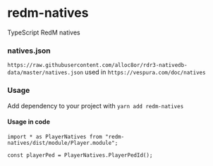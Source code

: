 # redm-natives
TypeScript RedM natives

### natives.json
`https://raw.githubusercontent.com/alloc8or/rdr3-nativedb-data/master/natives.json` used in `https://vespura.com/doc/natives`

### Usage
Add dependency to your project with `yarn add redm-natives`

#### Usage in code
```
import * as PlayerNatives from "redm-natives/dist/module/Player.module";

const playerPed = PlayerNatives.PlayerPedId();
```
